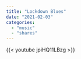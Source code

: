 ```yaml
---
title: "Lockdown Blues"
date: "2021-02-03"
categories:
  - "music"
  - "shares"
---
```


{{< youtube jpiHQ11LBzg >}}
